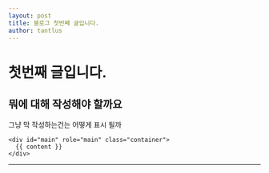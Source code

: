 ```yaml
---
layout: post
title: 블로그 첫번째 글입니다.
author: tantlus
---
```


첫번째 글입니다.
=============
뭐에 대해 작성해야 할까요
-------------

그냥 막 작성하는건는 어떻게 표시 될까

    <div id="main" role="main" class="container">
      {{ content }}
    </div>


-----
